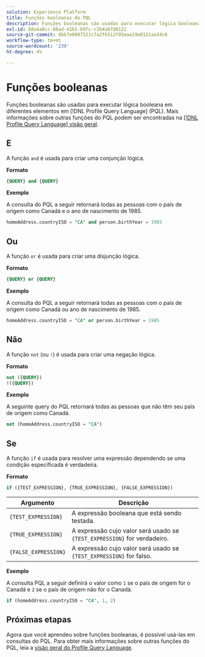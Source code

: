 ```yaml
---
solution: Experience Platform
title: Funções booleanas do PQL
description: Funções booleanas são usadas para executar lógica booleana em diferentes elementos no Profile Query Language (PQL).
exl-id: 68a4a8cc-88ad-41b1-b9fc-c2b4ab7d0122
source-git-commit: dbb7e0987521c7a2f6512f05eaa19e0121aa34c6
workflow-type: tm+mt
source-wordcount: '239'
ht-degree: 4%

---
```


# Funções booleanas

Funções booleanas são usadas para executar lógica booleana em diferentes elementos em [!DNL Profile Query Language] (PQL).  Mais informações sobre outras funções do PQL podem ser encontradas na [[!DNL Profile Query Language] visão geral](./overview.md).

## E

A função `and` é usada para criar uma conjunção lógica.

**Formato**

```sql
{QUERY} and {QUERY}
```

**Exemplo**

A consulta do PQL a seguir retornará todas as pessoas com o país de origem como Canadá e o ano de nascimento de 1985.

```sql
homeAddress.countryISO = "CA" and person.birthYear = 1985
```

## Ou

A função `or` é usada para criar uma disjunção lógica.

**Formato**

```sql
{QUERY} or {QUERY}
```

**Exemplo**

A consulta do PQL a seguir retornará todas as pessoas com o país de origem como Canadá ou ano de nascimento de 1985.

```sql
homeAddress.countryISO = "CA" or person.birthYear = 1985
```

## Não

A função `not` (ou `!`) é usada para criar uma negação lógica.

**Formato**

```sql
not ({QUERY})
!({QUERY})
```

**Exemplo**

A seguinte query do PQL retornará todas as pessoas que não têm seu país de origem como Canadá.

```sql
not (homeAddress.countryISO = "CA")
```

## Se

A função `if` é usada para resolver uma expressão dependendo se uma condição especificada é verdadeira.

**Formato**

```sql
if ({TEST_EXPRESSION}, {TRUE_EXPRESSION}, {FALSE_EXPRESSION})
```

| Argumento | Descrição |
| --------- | ----------- |
| `{TEST_EXPRESSION}` | A expressão booleana que está sendo testada. |
| `{TRUE_EXPRESSION}` | A expressão cujo valor será usado se `{TEST_EXPRESSION}` for verdadeiro. |
| `{FALSE_EXPRESSION}` | A expressão cujo valor será usado se `{TEST_EXPRESSION}` for falso. |

**Exemplo**

A consulta PQL a seguir definirá o valor como `1` se o país de origem for o Canadá e `2` se o país de origem não for o Canadá.

```sql
if (homeAddress.countryISO = "CA", 1, 2)
```

## Próximas etapas

Agora que você aprendeu sobre funções booleanas, é possível usá-las em consultas do PQL. Para obter mais informações sobre outras funções do PQL, leia a [visão geral do Profile Query Language](./overview.md).
